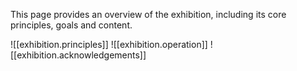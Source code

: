 
This page provides an overview of the exhibition, including its core principles, goals and content.

![[exhibition.principles]]
![[exhibition.operation]]
![[exhibition.acknowledgements]]
